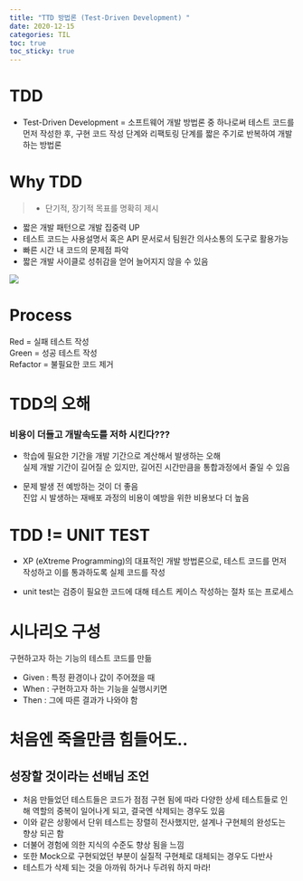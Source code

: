 ```yaml
---
title: "TTD 방법론 (Test-Driven Development) "
date: 2020-12-15
categories: TIL
toc: true
toc_sticky: true
---
```

# TDD  
- Test-Driven Development = 소프트웨어 개발 방법론 중 하나로써 테스트 코드를 먼저 작성한 후, 구현 코드 작성 단계와 리팩토링 단계를 짧은 주기로 반복하여 개발하는 방법론  
  
# Why TDD  
  
> - 단기적, 장기적 목표를 명확히 제시  
- 짧은 개발 패턴으로 개발 집중력 UP  
- 테스트 코드는 사용설명서 혹은 API 문서로서 팀원간 의사소통의 도구로 활용가능  
- 빠른 시간 내 코드의 문제점 파악  
- 짧은 개발 사이클로 성취감을 얻어 늘어지지 않을 수 있음  
  
![](https://images.velog.io/images/noahshin__11/post/a7bc04f2-dd8b-427e-921f-65985ec068b6/Screen%20Shot%202020-12-15%20at%2011.39.14%20PM.png)  
  
# Process  
  
Red = 실패 테스트 작성  
Green = 성공 테스트 작성  
Refactor = 불필요한 코드 제거  
  
# TDD의 오해  
  
### 비용이 더들고 개발속도를 저하 시킨다???  
- 학습에 필요한 기간을 개발 기간으로 계산해서 발생하는 오해  
실제 개발 기간이 길어질 순 있지만, 길어진 시간만큼을 통합과정에서 줄일 수 있음  
  
- 문제 발생 전 예방하는 것이 더 좋음  
진압 시 발생하는 재배포 과정의 비용이 예방을 위한 비용보다 더 높음  
  
# TDD != UNIT TEST  
- XP (eXtreme Programming)의 대표적인 개발 방법론으로, 테스트 코드를 먼저 작성하고 이를  통과하도록 실제 코드를 작성  
  
- unit test는 검증이 필요한 코드에 대해 테스트 케이스 작성하는 절차 또는 프로세스  
  
# 시나리오 구성  
구현하고자 하는 기능의 테스트 코드를 만듦  
- Given : 특정 환경이나 값이 주어졌을 때  
- When : 구현하고자 하는 기능을 실행시키면  
- Then : 그에 따른 결과가 나와야 함  
  
# 처음엔 죽을만큼 힘들어도..  
## 성장할 것이라는 선배님 조언  
- 처음 만들었던 테스트들은 코드가 점점 구현 됨에 따라 다양한 상세 테스트들로 인해 역할의 중복이  일어나게 되고, 결국엔 삭제되는 경우도 있음  
- 이와 같은 상황에서 단위 테스트는 장렬히 전사했지만, 설계나 구현체의 완성도는 향상 되곤 함  
- 더불어 경험에 의한 지식의 수준도 향상 됨을 느낌  
- 또한 Mock으로 구현되었던 부분이 실질적 구현체로 대체되는 경우도 다반사  
- 테스트가 삭제 되는 것을 아까워 하거나 두려워 하지 마라!  